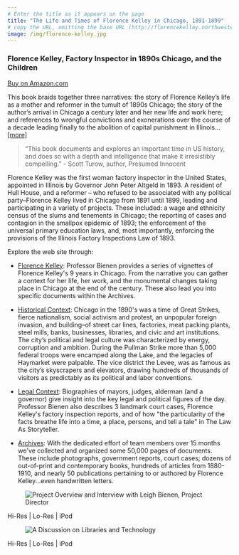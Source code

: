 ```yaml
---
# Enter the title as it appears on the page
title: "The Life and Times of Florence Kelley in Chicago, 1891-1899"
# copy the URL, omitting the base URL (http://florencekelley.northwestern.edu/)
image: /img/florence-kelley.jpg
---
```


### Florence Kelley, Factory Inspector in 1890s Chicago, and the Children

[Buy on Amazon.com](http://www.amazon.com/Florence-Kelley-Children-Factory-Inspector/dp/0692291180)

This book braids together three narratives: the story of Florence Kelley’s life as a mother and reformer in the tumult of 1890s Chicago; the story of the author’s arrival in Chicago a century later and her new life and work here; and references to wrongful convictions and exonerations over the course of a decade leading finally to the abolition of capital punishment in Illinois...[[more]](http://florencekelley.northwestern.edu/about/book)

> “This book documents and explores an important time in US history, and does so with a depth and intelligence that make it irresistibly compelling.” - Scott Turow, author, Presumed Innocent

Florence Kelley was the first woman factory inspector in the United States, appointed in Illinois by Governor John Peter Altgeld in 1893. A resident of Hull House, and a reformer – who refused to be associated with any political party–Florence Kelley lived in Chicago from 1891 until 1899, leading and participating in a variety of projects. These included: a wage and ethnicity census of the slums and tenements in Chicago; the reporting of cases and contagion in the smallpox epidemic of 1893; the enforcement of the universal primary education laws, and, most importantly, enforcing the provisions of the Illinois Factory Inspections Law of 1893.

Explore the web site through:

- [Florence Kelley](http://florencekelley.northwestern.edu/florence): Professor Bienen provides a series of vignettes of Florence Kelley's 9 years in Chicago. From the narrative you can gather a context for her life, her work, and the monumental changes taking place in Chicago at the end of the century. These also lead you into specific documents within the Archives.

- [Historical Context](http://florencekelley.northwestern.edu/historical/): Chicago in the 1890's was a time of Great Strikes, fierce nationalism, social activism and protest, an unpopular foreign invasion, and building–of street car lines, factories, meat packing plants, steel mills, banks, businesses, libraries, and civic and art institutions. The city’s political and legal culture was characterized by energy, corruption and ambition. During the Pullman Strike more than 5,000 federal troops were encamped along the Lake, and the legacies of Haymarket were palpable. The vice district the Levee, was as famous as the city’s skyscrapers and elevators, drawing hundreds of thousands of visitors as predictably as its political and labor conventions.

- [Legal Context](http://florencekelley.northwestern.edu/legal): Biographies of mayors, judges, alderman (and a governor) give insight into the key legal and political figures of the day. Professor Bienen also describes 3 landmark court cases, Florence Kelley's factory inspection reports, and of how "the particularity of the facts breathe life into a time, a place, persons, and tell a tale" in The Law As Storyteller.

- [Archives](http://florencekelley.northwestern.edu/archives/): With the dedicated effort of team members over 15 months we've collected and organized some 50,000 pages of documents. These include photographs, government reports, court cases; dozens of out-of-print and contemporary books, hundreds of articles from 1880-1910, and nearly 50 publications pertaining to or authored by Florence Kelley...even handwritten letters.

<section class="section">
    <div class="tiles">
        <div class="tile is-ancestor has-text-centered">
            <div class="tile">
                <figure class="image is-128x128">
                    <img src="/img/videoStill1a.jpg" title="Project Overview and Interview with Leigh Bienen, Project Director">
                </figure>
                <p>Hi-Res | Lo-Res | iPod</p>
            </div>
            <div class="tile">
                <figure class="image is-128x128">
                    <img src="/img/videoStill2a.jpg" title="A Discussion on Libraries and Technology">
                </figure>
                <p>Hi-Res | Lo-Res | iPod</p>
            </div>
        </div>
    </div>
</section>